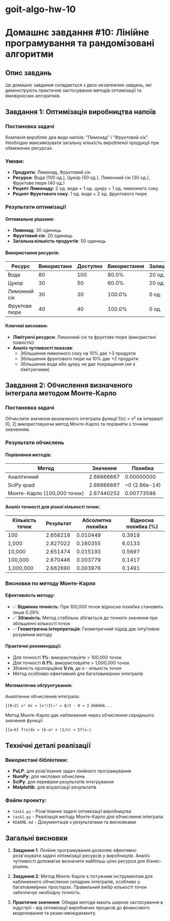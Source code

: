 # goit-algo-hw-10
# Домашнє завдання #10: Лінійне програмування та рандомізовані алгоритми

## Опис завдань

Це домашнє завдання складається з двох незалежних завдань, які демонструють практичне застосування методів оптимізації та ймовірнісних алгоритмів.

## Завдання 1: Оптимізація виробництва напоїв

### Постановка задачі
Компанія виробляє два види напоїв: "Лимонад" і "Фруктовий сік". Необхідно максимізувати загальну кількість виробленої продукції при обмежених ресурсах.

### Умови:
- **Продукти**: Лимонад, Фруктовий сік
- **Ресурси**: Вода (100 од.), Цукор (50 од.), Лимонний сік (30 од.), Фруктове пюре (40 од.)
- **Рецепт Лимонаду**: 2 од. води + 1 од. цукру + 1 од. лимонного соку
- **Рецепт Фруктового соку**: 1 од. води + 2 од. фруктового пюре

### Результати оптимізації

#### Оптимальне рішення:
- **Лимонад**: 30 одиниць
- **Фруктовий сік**: 20 одиниць
- **Загальна кількість продуктів**: 50 одиниць

#### Використання ресурсів:
| Ресурс | Використано | Доступно | Використання | Залишок |
|--------|-------------|----------|--------------|---------|
| Вода | 80 | 100 | 80.0% | 20 од. |
| Цукор | 30 | 50 | 60.0% | 20 од. |
| Лимонний сік | 30 | 30 | 100.0% | 0 од. |
| Фруктове пюре | 40 | 40 | 100.0% | 0 од. |

#### Ключові висновки:
- **Лімітуючі ресурси**: Лимонний сік та фруктове пюре (використані повністю)
- **Аналіз чутливості показав**:
  - Збільшення лимонного соку на 10% дає +3 продукти
  - Збільшення фруктового пюре на 10% дає +2 продукти
  - Збільшення води або цукру не дає покращення (не є лімітуючими)

## Завдання 2: Обчислення визначеного інтеграла методом Монте-Карло

### Постановка задачі
Обчислити значення визначеного інтеграла функції f(x) = x² на інтервалі [0, 2] використовуючи метод Монте-Карло та порівняти з точним значенням.

### Результати обчислень

#### Порівняння методів:
| Метод | Значення | Похибка |
|-------|----------|---------|
| Аналітичний | 2.66666667 | 0.00000000 |
| SciPy quad | 2.66666667 | ~0 (2.96e-14) |
| Монте-Карло (100,000 точок) | 2.67440252 | 0.00773586 |

#### Аналіз точності для різної кількості точок:
| Кількість точок | Результат | Абсолютна похибка | Відносна похибка (%) |
|-----------------|-----------|-------------------|---------------------|
| 100 | 2.656218 | 0.010449 | 0.3918 |
| 1,000 | 2.827022 | 0.160355 | 6.0133 |
| 10,000 | 2.651474 | 0.015193 | 0.5697 |
| 100,000 | 2.670446 | 0.003779 | 0.1417 |
| 1,000,000 | 2.662690 | 0.003976 | 0.1491 |

### Висновки по методу Монте-Карло

#### Ефективність методу:
- ✅ **Відмінна точність**: При 100,000 точок відносна похибка становить лише 0.29%
- ✅ **Збіжність**: Метод стабільно збігається до точного значення при збільшенні кількості точок
- ✅ **Геометрична інтерпретація**: Геометричний підхід дає інтуїтивне розуміння методу

#### Практичні рекомендації:
- Для точності **1%**: використовуйте > 100,000 точок
- Для точності **0.1%**: використовуйте > 1,000,000 точок
- Збіжність пропорційна **1/√n**, де n - кількість точок
- Метод особливо ефективний для багатовимірних інтегралів

#### Математичне обґрунтування:
Аналітичне обчислення інтеграла:
```
∫[0→2] x² dx = [x³/3]₀² = 8/3 - 0 = 2.666666...
```

Метод Монте-Карло дає наближення через обчислення середнього значення функції:
```
∫[a→b] f(x)dx ≈ (b-a) × (1/n) × Σf(xᵢ)
```

## Технічні деталі реалізації

### Використані бібліотеки:
- **PuLP**: для розв'язання задач лінійного програмування
- **NumPy**: для числових обчислень
- **SciPy**: для перевірки результатів інтегрування
- **Matplotlib**: для візуалізації результатів

### Файли проекту:
- `task1.py` - Розв'язання задачі оптимізації виробництва
- `task2.py` - Реалізація методу Монте-Карло для обчислення інтеграла
- `README.md` - Документація з результатами та висновками

## Загальні висновки

1. **Завдання 1**: Лінійне програмування дозволяє ефективно розв'язувати задачі оптимізації ресурсів у виробництві. Аналіз чутливості допомагає визначити найбільш цінні ресурси для бізнес-рішень.

2. **Завдання 2**: Метод Монте-Карло є потужним інструментом для наближеного обчислення складних інтегралів, особливо у багатовимірних просторах. Правильний вибір кількості точок забезпечує необхідну точність.

3. **Практичне значення**: Обидва методи мають широке застосування в індустрії - від оптимізації виробничих процесів до фінансового моделювання та ризик-менеджменту.
